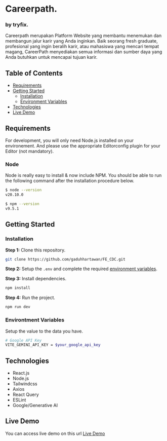 # Careerpath.
### by tryfix.

Careerpath merupakan Platform Website yang membantu menemukan dan membangun jalur karir yang Anda inginkan. Baik seorang fresh graduate, profesional yang ingin beralih karir, atau mahasiswa yang mencari tempat magang, CareerPath menyediakan semua informasi dan sumber daya yang Anda butuhkan untuk mencapai tujuan karir.

## Table of Contents
- [Requirements](#requirements)
- [Getting Started](#getting-started)
  - [Installation](#installation)
  - [Environment Variables](#environtment-variables)
- [Technologies](#technologies)
- [Live Demo](#live-demo)

## Requirements
For development, you will only need Node.js installed on your environement. And please use the appropriate Editorconfig plugin for your Editor (not mandatory).

### Node
Node is really easy to install & now include NPM. You should be able to run the following command after the installation procedure below.

```bash
$ node --version
v20.10.0

$ npm --version
v9.5.1
```

## Getting Started
### Installation
**Step 1:** Clone this repository.

```bash
git clone https://github.com/gaduhhartawan/FE_CDC.git
```

**Step 2:** Setup the `.env` and complete the required [environment variables](#environment-variables).

**Step 3:** Install dependencies.

```bash
npm install
```

**Step 4:** Run the project.

```bash
npm run dev
```

### Environtment Variables
Setup the value to the data you have.

```bash
# Google API Key
VITE_GEMINI_API_KEY = $your_google_api_key
```

## Technologies
- React.js
- Node.js
- Tailwindcss
- Axios
- React Query
- ESLint
- Google/Generative AI

## Live Demo
You can access live demo on this url [Live Demo](https://fe-cdc.vercel.app/)

